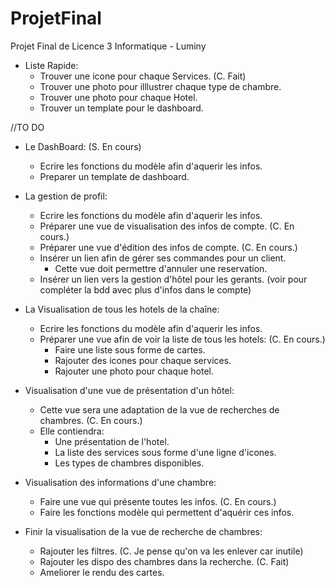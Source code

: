 # ProjetFinal
Projet Final de Licence 3 Informatique - Luminy

* Liste Rapide:
    - Trouver une icone pour chaque Services. (C. Fait)
    - Trouver une photo pour illlustrer chaque type de chambre.
    - Trouver une photo pour chaque Hotel.
    - Trouver un template pour le dashboard.

//TO DO

* Le DashBoard: (S. En cours)
    - Ecrire les fonctions du modèle afin d'aquerir les infos.
    - Preparer un template de dashboard.

* La gestion de profil:
    - Ecrire les fonctions du modèle afin d'aquerir les infos.
    - Préparer une vue de visualisation des infos de compte. (C. En cours.)
    - Préparer une vue d'édition des infos de compte. (C. En cours.)
    - Insérer un lien afin de gérer ses commandes pour un client.
        - Cette vue doit permettre d'annuler une reservation.
    - Insérer un lien vers la gestion d'hôtel pour les gerants.
    (voir pour compléter la bdd avec plus d'infos dans le compte)

* La Visualisation de tous les hotels de la chaîne: 
    - Ecrire les fonctions du modèle afin d'aquerir les infos. 
    - Préparer une vue afin de voir la liste de tous les hotels: (C. En cours.)
      - Faire une liste sous forme de cartes.
      - Rajouter des icones pour chaque services.
      - Rajouter une photo pour chaque hotel.

* Visualisation d'une vue de présentation d'un hôtel:
    - Cette vue sera une adaptation de la vue de recherches de chambres. (C. En cours.)
    - Elle contiendra:
      - Une présentation de l'hotel.
      - La liste des services sous forme d'une ligne d'icones.
      - Les types de chambres disponibles.

* Visualisation des informations d'une chambre:
    - Faire une vue qui présente toutes les infos. (C. En cours.)
    - Faire les fonctions modèle qui permettent d'aquérir ces infos.

* Finir la visualisation de la vue de recherche de chambres:
    - Rajouter les filtres. (C. Je pense qu'on va les enlever car inutile)
    - Rajouter les dispo des chambres dans la recherche. (C. Fait)
    - Ameliorer le rendu des cartes.
